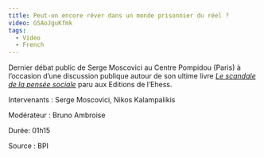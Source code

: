 ```yaml
---
title: Peut-on encore rêver dans un monde prisonnier du réel ?
video: GSAoJguKfmk
tags:
  - Video
  - French
---
```

Dernier débat public de Serge Moscovici au Centre Pompidou (Paris) à l’occasion d’une discussion publique autour de son ultime livre [*Le scandale de la pensée sociale*](http://editions.ehess.fr/ouvrages/ouvrage/le-scandale-de-la-pensee-sociale-1/) paru aux Editions de l’Ehess.

Intervenants : Serge Moscovici, Nikos Kalampalikis

Modérateur : Bruno Ambroise

Durée: 01h15

Source : BPI
